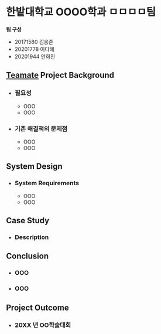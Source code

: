 # 한밭대학교 OOOO학과 ㅁㅁㅁㅁ팀

**팀 구성**
- 20171580 김응준 
- 20201778 이다혜
- 20201944 안희진

## <u>Teamate</u> Project Background
- ### 필요성
  - OOO
  - OOO
- ### 기존 해결책의 문제점
  - OOO
  - OOO
  
## System Design
  - ### System Requirements
    - OOO
    - OOO
    
## Case Study
  - ### Description
  
  
## Conclusion
  - ### OOO
  - ### OOO
  
## Project Outcome
- ### 20XX 년 OO학술대회 
